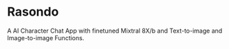 # Rasondo

A AI Character Chat App with finetuned Mixtral 8X/b and Text-to-image and Image-to-image Functions.





